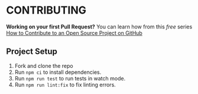 # CONTRIBUTING

**Working on your first Pull Request?** You can learn how from this _free_ series [How to Contribute to an Open Source Project on GitHub](https://kcd.im/pull-request)

## Project Setup

1. Fork and clone the repo
2. Run `npm ci` to install dependencies.
3. Run `npm run test` to run tests in watch mode.
4. Run `npm run lint:fix` to fix linting errors.
